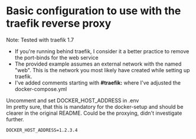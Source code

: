 # Basic configuration to use with the traefik reverse proxy

Note: Tested with traefik 1.7

- If you're running behind traefik, I consider it a better practice to remove the port-binds for the web service
- The provided example assumes an external network with the named "web". This is the network you most likely have created while setting up traefik.
- I've added comments starting with **#traefik:** where I've adjusted the docker-compose.yml

Uncomment and set DOCKER_HOST_ADDRESS in .env  
Im pretty sure, that this is mandatory for the docker-setup and should be clearer in the original README. Could be the proxying, didn't investigate further.

````env
DOCKER_HOST_ADDRESS=1.2.3.4
````
